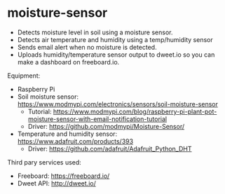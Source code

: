 # moisture-sensor
* Detects moisture level in soil using a moisture sensor.
* Detects air temperature and humidity using a temp/humidity sensor
* Sends email alert when no moisture is detected.
* Uploads humidity/temperature sensor output to dweet.io so you can make a dashboard on freeboard.io.

Equipment:
* Raspberry Pi
* Soil moisture sensor: https://www.modmypi.com/electronics/sensors/soil-moisture-sensor
  * Tutorial: https://www.modmypi.com/blog/raspberry-pi-plant-pot-moisture-sensor-with-email-notification-tutorial
  * Driver: https://github.com/modmypi/Moisture-Sensor/
* Temperature and humidity sensor: https://www.adafruit.com/products/393
  * Driver: https://github.com/adafruit/Adafruit_Python_DHT

Third pary services used:
* Freeboard: https://freeboard.io/
* Dweet API: http://dweet.io/
